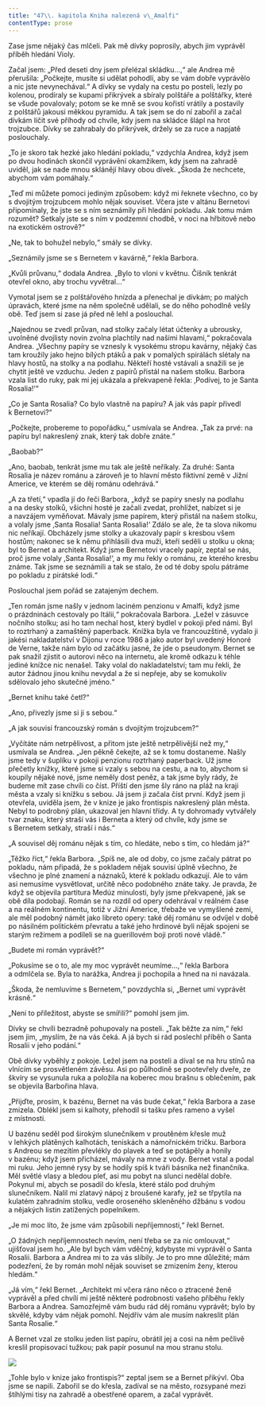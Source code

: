 ```yaml
---
title: "47\\. kapitola Kniha nalezená v\_Amalfi"
contentType: prose
---
```


<section>

Zase jsme nějaký čas mlčeli. Pak mě dívky poprosily, abych jim vyprávěl příběh hledání Violy.

Začal jsem: „Před deseti dny jsem přelézal skládku…,“ ale Andrea mě přerušila: „Počkejte, musíte si udělat pohodlí, aby se vám dobře vyprávělo a nic jste nevynechával.“ A dívky se vydaly na cestu po posteli, lezly po kolenou, prodíraly se kupami přikrývek a sbíraly polštáře a polštářky, které se všude povalovaly; potom se ke mně se svou kořistí vrátily a postavily z polštářů jakousi měkkou pyramidu. A tak jsem se do ní zabořil a začal dívkám líčit své příhody od chvíle, kdy jsem na skládce šlápl na hrot trojzubce. Dívky se zahrabaly do přikrývek, držely se za ruce a napjatě poslouchaly.

„To je skoro tak hezké jako hledání pokladu,“ vzdychla Andrea, když jsem po dvou hodinách skončil vyprávění okamžikem, kdy jsem na zahradě uviděl, jak se nade mnou sklánějí hlavy obou dívek. „Škoda že nechcete, abychom vám pomáhaly.“

„Teď mi můžete pomoci jediným způsobem: když mi řeknete všechno, co by s dvojitým trojzubcem mohlo nějak souviset. Včera jste v altánu Bernetovi připomínaly, že jste se s ním seznámily při hledání pokladu. Jak tomu mám rozumět? Setkaly jste se s ním v podzemní chodbě, v noci na hřbitově nebo na exotickém ostrově?“

„Ne, tak to bohužel nebylo,“ smály se dívky.

„Seznámily jsme se s Bernetem v kavárně,“ řekla Barbora.

„Kvůli průvanu,“ dodala Andrea. „Bylo to vloni v květnu. Číšník tenkrát otevřel okno, aby trochu vyvětral…“

Vymotal jsem se z polštářového hnízda a přenechal je dívkám; po malých úpravách, které jsme na něm společně udělali, se do něho pohodlně vešly obě. Teď jsem si zase já před ně lehl a poslouchal.

„Najednou se zvedl průvan, nad stolky začaly létat účtenky a ubrousky, uvolněné dvojlisty novin zvolna plachtily nad našimi hlavami,“ pokračovala Andrea. „Všechny papíry se vznesly k vysokému stropu kavárny, nějaký čas tam kroužily jako hejno bílých ptáků a pak v pomalých spirálách slétaly na hlavy hostů, na stolky a na podlahu. Někteří hosté vstávali a snažili se je chytit ještě ve vzduchu. Jeden z papírů přistál na našem stolku. Barbora vzala list do ruky, pak mi jej ukázala a překvapeně řekla: ‚Podívej, to je Santa Rosalia!‘“

„Co je Santa Rosalia? Co bylo vlastně na papíru? A jak vás papír přivedl k Bernetovi?“

„Počkejte, probereme to popořádku,“ usmívala se Andrea. „Tak za prvé: na papíru byl nakreslený znak, který tak dobře znáte.“

„Baobab?“

„Ano, baobab, tenkrát jsme mu tak ale ještě neříkaly. Za druhé: Santa Rosalia je název románu a zároveň je to hlavní město fiktivní země v Jižní Americe, ve kterém se děj románu odehrává.“

„A za třetí,“ vpadla jí do řeči Barbora, „když se papíry snesly na podlahu a na desky stolků, všichni hosté je začali zvedat, prohlížet, nabízet si je a navzájem vyměňovat. Mávaly jsme papírem, který přistál na našem stolku, a volaly jsme ‚Santa Rosalia! Santa Rosalia!‘ Zdálo se ale, že ta slova nikomu nic neříkají. Obcházely jsme stolky a ukazovaly papír s kresbou všem hostům; nakonec se k němu přihlásili dva muži, kteří seděli u stolku u okna; byl to Bernet a architekt. Když jsme Bernetovi vracely papír, zeptal se nás, proč jsme volaly ‚Santa Rosalia!‘, a my mu řekly o románu, ze kterého kresbu známe. Tak jsme se seznámili a tak se stalo, že od té doby spolu pátráme po pokladu z pirátské lodi.“

Poslouchal jsem pořád se zatajeným dechem.

„Ten román jsme našly v jednom laciném penzionu v Amalfi, když jsme o prázdninách cestovaly po Itálii,“ pokračovala Barbora. „Ležel v zásuvce nočního stolku; asi ho tam nechal host, který bydlel v pokoji před námi. Byl to roztrhaný a zamaštěný paperback. Knížka byla ve francouzštině, vydalo ji jakési nakladatelství v Dijonu v roce 1986 a jako autor byl uvedený Honoré de Verne, takže nám bylo od začátku jasné, že jde o pseudonym. Bernet se pak snažil zjistit o autorovi něco na internetu, ale kromě odkazu k téhle jediné knížce nic nenašel. Taky volal do nakladatelství; tam mu řekli, že autor žádnou jinou knihu nevydal a že si nepřeje, aby se komukoliv sdělovalo jeho skutečné jméno.“

„Bernet knihu také četl?“

„Ano, přivezly jsme si ji s sebou.“

„A jak souvisí francouzský román s dvojitým trojzubcem?“

„Vyčítáte nám netrpělivost, a přitom jste ještě netrpělivější než my,“ usmívala se Andrea. „Jen pěkně čekejte, až se k tomu dostaneme. Našly jsme tedy v šuplíku v pokoji penzionu roztrhaný paperback. Už jsme přečetly knížky, které jsme si vzaly s sebou na cestu, a na to, abychom si koupily nějaké nové, jsme neměly dost peněz, a tak jsme byly rády, že budeme mít zase chvíli co číst. Příští den jsme šly ráno na pláž na kraji města a vzaly si knížku s sebou. Já jsem ji začala číst první. Když jsem ji otevřela, uviděla jsem, že v knize je jako frontispis nakreslený plán města. Nebyl to podrobný plán, ukazoval jen hlavní třídy. A ty dohromady vytvářely tvar znaku, který straší vás i Berneta a který od chvíle, kdy jsme se s Bernetem setkaly, straší i nás.“

„A souvisel děj románu nějak s tím, co hledáte, nebo s tím, co hledám já?“

„Těžko říct,“ řekla Barbora. „Spíš ne, ale od doby, co jsme začaly pátrat po pokladu, nám připadá, že s pokladem nějak souvisí úplně všechno, že všechno je plné znamení a náznaků, které k pokladu odkazují. Ale to vám asi nemusíme vysvětlovat, určitě něco podobného znáte taky. Je pravda, že když se objevila partitura Medúz minulosti, byly jsme překvapené, jak se obě díla podobají. Román se na rozdíl od opery odehrával v reálném čase a na reálném kontinentu, totiž v Jižní Americe, třebaže ve vymyšlené zemi, ale měl podobný námět jako libreto opery: také děj románu se odvíjel v době po násilném politickém převratu a také jeho hrdinové byli nějak spojeni se starým režimem a podíleli se na guerillovém boji proti nové vládě.“

„Budete mi román vyprávět?“

„Pokusíme se o to, ale my moc vyprávět neumíme…,“ řekla Barbora a odmlčela se. Byla to narážka, Andrea ji pochopila a hned na ni navázala.

„Škoda, že nemluvíme s Bernetem,“ povzdychla si, „Bernet umí vyprávět krásně.“

„Není to příležitost, abyste se smířili?“ pomohl jsem jim.

Dívky se chvíli bezradně pohupovaly na posteli. „Tak běžte za ním,“ řekl jsem jim, „myslím, že na vás čeká. A já bych si rád poslechl příběh o Santa Rosalii v jeho podání.“

Obě dívky vyběhly z pokoje. Ležel jsem na posteli a díval se na hru stínů na vlnícím se prosvětleném závěsu. Asi po půlhodině se pootevřely dveře, ze škvíry se vysunula ruka a položila na koberec mou brašnu s oblečením, pak se objevila Barbořina hlava.

„Přijďte, prosím, k bazénu, Bernet na vás bude čekat,“ řekla Barbora a zase zmizela. Oblékl jsem si kalhoty, přehodil si tašku přes rameno a vyšel z místnosti.

U bazénu seděl pod širokým slunečníkem v proutěném křesle muž v lehkých plátěných kalhotách, teniskách a námořnickém tričku. Barbora s Andreou se mezitím převlékly do plavek a teď se potápěly a honily v bazénu; když jsem přicházel, mávaly na mne z vody. Bernet vstal a podal mi ruku. Jeho jemné rysy by se hodily spíš k tváři básníka než finančníka. Měl světlé vlasy a bledou pleť, asi mu pobyt na slunci nedělal dobře. Pokynul mi, abych se posadil do křesla, které stálo pod druhým slunečníkem. Nalil mi zlatavý nápoj z broušené karafy, jež se třpytila na kulatém zahradním stolku, vedle oroseného skleněného džbánu s vodou a nějakých listin zatížených popelníkem.

„Je mi moc líto, že jsme vám způsobili nepříjemnosti,“ řekl Bernet.

„O žádných nepříjemnostech nevím, není třeba se za nic omlouvat,“ ujišťoval jsem ho. „Ale byl bych vám vděčný, kdybyste mi vyprávěl o Santa Rosalii. Barbora a Andrea mi to za vás slíbily. Je to pro mne důležité; mám podezření, že by román mohl nějak souviset se zmizením ženy, kterou hledám.“

„Já vím,“ řekl Bernet. „Architekt mi včera ráno něco o ztracené ženě vyprávěl a před chvílí mi ještě některé podrobnosti vašeho příběhu řekly Barbora a Andrea. Samozřejmě vám budu rád děj románu vyprávět; bylo by skvělé, kdyby vám nějak pomohl. Nejdřív vám ale musím nakreslit plán Santa Rosalie.“

A Bernet vzal ze stolku jeden list papíru, obrátil jej a cosi na něm pečlivě kreslil propisovací tužkou; pak papír posunul na mou stranu stolu.

</section>

<section>

![](../Images/9600-6.jpg)

</section>

<section>

„Tohle bylo v knize jako frontispis?“ zeptal jsem se a Bernet přikývl. Oba jsme se napili. Zabořil se do křesla, zadíval se na město, rozsypané mezi štíhlými tisy na zahradě a obestřené oparem, a začal vyprávět.

</section>

